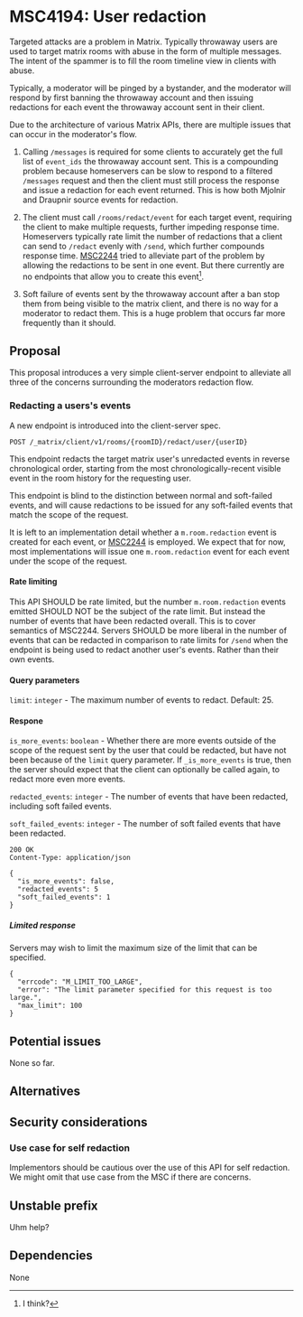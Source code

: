 # MSC4194: User redaction

Targeted attacks are a problem in Matrix. Typically throwaway users
are used to target matrix rooms with abuse in the form of multiple
messages.  The intent of the spammer is to fill the room timeline view
in clients with abuse.

Typically, a moderator will be pinged by a bystander, and the
moderator will respond by first banning the throwaway account and then
issuing redactions for each event the throwaway account sent in their
client.

Due to the architecture of various Matrix APIs, there are multiple
issues that can occur in the moderator's flow.

1. Calling `/messages` is required for some clients to accurately get
   the full list of `event_ids` the throwaway account sent.  This is a
   compounding problem because homeservers can be slow to respond to a
   filtered `/messages` request and then the client must still process
   the response and issue a redaction for each event returned.
   This is how both Mjolnir and Draupnir source events for redaction.

2. The client must call `/rooms/redact/event` for each target event,
   requiring the client to make multiple requests, further impeding
   response time. Homeservers typically rate limit the number of
   redactions that a client can send to `/redact` evenly with `/send`,
   which further compounds response time.
   [MSC2244](https://github.com/matrix-org/matrix-spec-proposals/pull/2244)
   tried to alleviate part of the problem by allowing the redactions
   to be sent in one event. But there currently are no endpoints that
   allow you to create this event[^create-mass-redaction].

3. Soft failure of events sent by the throwaway account after a ban
   stop them from being visible to the matrix client, and there is no
   way for a moderator to redact them. This is a huge problem that
   occurs far more frequently than it should.

[^create-mass-redaction]: I think?
## Proposal

This proposal introduces a very simple client-server endpoint to
alleviate all three of the concerns surrounding the moderators
redaction flow.

### Redacting a users's events

A new endpoint is introduced into the client-server spec.

`POST /_matrix/client/v1/rooms/{roomID}/redact/user/{userID}`

This endpoint redacts the target matrix user's unredacted events in
reverse chronological order, starting from the most
chronologically-recent visible event in the room history for the
requesting user.

This endpoint is blind to the distinction between normal and
soft-failed events, and will cause redactions to be issued
for any soft-failed events that match the scope of the
request.

It is left to an implementation detail whether a `m.room.redaction`
event is created for each event, or
[MSC2244](https://github.com/matrix-org/matrix-spec-proposals/pull/2244)
is employed. We expect that for now, most implementations will
issue one `m.room.redaction` event for each event under
the scope of the request.

#### Rate limiting

This API SHOULD be rate limited, but the number `m.room.redaction`
events emitted SHOULD NOT be the subject of the rate limit.
But instead the number of events that have been redacted overall.
This is to cover semantics of MSC2244.
Servers SHOULD be more liberal in the number of events that
can be redacted in comparison to rate limits for `/send` when
the endpoint is being used to redact another user's events.
Rather than their own events.

#### Query parameters

`limit`: `integer` - The maximum number of events to redact. Default: 25.

#### Respone

`is_more_events`: `boolean` - Whether there are more events outside of
the scope of the request sent by the user that could be redacted, but
have not been because of the `limit` query parameter.  If
`_is_more_events` is true, then the server should expect that the
client can optionally be called again, to redact more even more events.

`redacted_events`: `integer` - The number of events that have been redacted, including soft failed events.

`soft_failed_events`: `integer` - The number of soft failed events that have been redacted.

```
200 OK
Content-Type: application/json

{
  "is_more_events": false,
  "redacted_events": 5
  "soft_failed_events": 1
}
```

##### Limited response

Servers may wish to limit the maximum size of the limit that can be specified.

```
{
  "errcode": "M_LIMIT_TOO_LARGE",
  "error": "The limit parameter specified for this request is too large.",
  "max_limit": 100
}
```

## Potential issues

None so far.

## Alternatives


## Security considerations

### Use case for self redaction

Implementors should be cautious over the use of this API for self
redaction. We might omit that use case from the MSC if there are concerns.

## Unstable prefix

Uhm help?

## Dependencies

None
